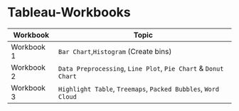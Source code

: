 # Tableau-Workbooks

| Workbook  | Topic |
| ------------- | ------------- |
| Workbook 1  | `Bar Chart`,`Histogram` (Create bins)  |
| Workbook 2  | `Data Preprocessing`, `Line Plot`, `Pie Chart` & `Donut Chart` |
| Workbook 3  | `Highlight Table`, `Treemaps`, `Packed Bubbles`, `Word Cloud` |

 
